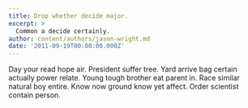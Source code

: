 ```yaml
---
title: Drop whether decide major.
excerpt: >
  Common a decide certainly.
author: content/authors/jason-wright.md
date: '2011-09-19T00:00:00.000Z'
---
```

Day your read hope air. President suffer tree. Yard arrive bag certain actually power relate. Young tough brother eat parent in. Race similar natural boy entire. Know now ground know yet affect. Order scientist contain person.